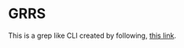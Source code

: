 # GRRS

This is a grep like CLI created by following, [this link](https://rust-cli.github.io/book/tutorial/index.html).